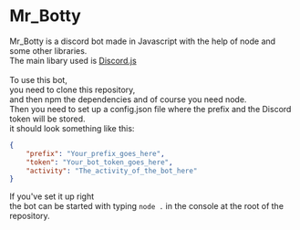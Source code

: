 # Mr_Botty
Mr_Botty is a discord bot made in Javascript with the help of node and some other libraries.<br>
The main libary used is [Discord.js](https://discord.js.org)
<br><br>
To use this bot,<br>
you need to clone this repository,<br>
and then npm the dependencies and of course you need node.<br>
Then you need to set up a config.json file where the prefix and the Discord token will be stored.<br>
it should look something like this:<br>
```json
{
    "prefix": "Your_prefix_goes_here",
    "token": "Your_bot_token_goes_here",
    "activity": "The_activity_of_the_bot_here"
}
```
If you've set it up right<br>
the bot can be started with typing `node .` in the console at the root of the repository.
